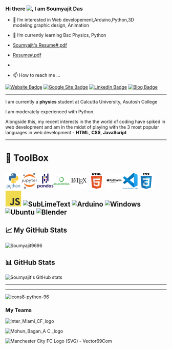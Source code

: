 ### Hi there <img src = "https://github.com/MartinHeinz/MartinHeinz/blob/master/wave.gif?raw=true" width = "30px">, I am Soumyajit Das
                             
- 👀 I’m interested in Web developement,Arduino,Python,3D modeling,graphic design, Animation
- 🌱 I’m currently learning Bsc Physics, Python

- [Soumyajit's Resume#.pdf](https://github.com/Soumyajit9696/Soumyajit9696/files/10110325/Soumyajit.s.Resume.pdf)
- [Resume#.pdf](https://github.com/Soumyajit9696/Soumyajit9696/files/10110325/RESUME_SOUMYAJIT_DAS.pdf)
- 
- 📫 How to reach me ...
<!--<h3 align="left">Connect with me:</h3>
<a href="https://www.linkedin.com/in/soumyajit-das-40a1851b8/" target="blank"><img align="center" src="https://raw.githubusercontent.com/rahuldkjain/github-profile-readme-generator/master/src/images/icons/Social/linked-in-alt.svg" alt="https://www.linkedin.com/in/soumyajit-das-40a1851b8/" height="30" width="40" /></a> -->

[![Website Badge](https://img.shields.io/badge/-My%20Website-000000?style=flat-square&logo=Google-Chrome&logoColor=white&link=https://soumyajit9696.github.io/soumyajitdas96/)](https://soumyajit9696.github.io/soumyajitdas96/)
[![Google Site Badge](https://img.shields.io/badge/-Google%20Site-4285F4?style=flat-square&logo=Google&logoColor=white&link=https://sites.google.com/view/soumyajit-96/home)](https://sites.google.com/view/soumyajit-96/home)
[![LinkedIn Badge](https://img.shields.io/badge/-LinkedIn-blue?style=flat-square&logo=Linkedin&logoColor=white&link=https://www.linkedin.com/in/soumyajit-das-40a1851b8/)](https://www.linkedin.com/in/soumyajit-das-40a1851b8/)
[![Blog Badge](https://img.shields.io/badge/-Blog-black?style=flat-square&logo=Blogger&logoColor=white&link=https://sdtech96.blogspot.com/)](https://sdtech96.blogspot.com/)

---


I am currently a **physics** student at Calcutta University, Asutosh College

I am moderately experienced with Python.

Alongside this, my recent interests in the the world of coding have spiked in web development and am in the midst of playing with the 3 most popular languages in web development - **HTML**, **CSS**, **JavaScript**




---

# 🧰 ToolBox

<img src = "https://raw.githubusercontent.com/devicons/devicon/master/icons/python/python-original-wordmark.svg" alt = "PPython" width = "50px" height = "50px"><img src = "https://raw.githubusercontent.com/devicons/devicon/master/icons/jupyter/jupyter-original-wordmark.svg" alt = "CSS" width = "50px" height = "50px"><img src = "https://raw.githubusercontent.com/devicons/devicon/master/icons/pandas/pandas-original-wordmark.svg" alt = "Pandas" width = "50px" height = "50px"><img src = "https://raw.githubusercontent.com/devicons/devicon/master/icons/anaconda/anaconda-original-wordmark.svg" alt = "Anaconda" height = "50px" width = "50px">
<img src = "https://raw.githubusercontent.com/devicons/devicon/master/icons/latex/latex-original.svg" alt = "Latex" height = "50px" width = "50px">
<img src = "https://raw.githubusercontent.com/devicons/devicon/master/icons/html5/html5-original-wordmark.svg" alt = "HTML5" width = "50px" height = "50px"> 
<img src = "https://raw.githubusercontent.com/devicons/devicon/master/icons/pycharm/pycharm-original-wordmark.svg" alt = "Pycharm" width = "50px" height = "50px"><img src = "https://raw.githubusercontent.com/devicons/devicon/master/icons/vscode/vscode-original-wordmark.svg" alt = "VSCode" width = "50px" height = "50px"><img src = "https://raw.githubusercontent.com/devicons/devicon/master/icons/css3/css3-original-wordmark.svg" alt = "CSS" height = "50px" width = "50px">
<img src = "https://raw.githubusercontent.com/devicons/devicon/master/icons/javascript/javascript-original.svg" alt = "JavaScript" width = "50px" height = "50px">
<img src = "https://user-images.githubusercontent.com/25181517/190887576-6653f877-8439-4521-82f3-403086ead892.png" alt = "SubLimeText" width = "50px" height = "50px">
<img src= "https://github.com/marwin1991/profile-technology-icons/assets/136815194/a57a85ba-e2dd-4036-85b6-7e1532391627" alt="Arduino" width="50px" height="50px">
<img src= "https://user-images.githubusercontent.com/25181517/186884150-05e9ff6d-340e-4802-9533-2c3f02363ee3.png" alt="Windows" height= "50px" width= "50px">
<img src= "https://user-images.githubusercontent.com/25181517/186884153-99edc188-e4aa-4c84-91b0-e2df260ebc33.png" alt="Ubuntu" height= "50px" width= "50px">
<img src= "https://skillicons.dev/icons?i=blender" alt="Blender" height= "50px" width= "50px">
---
## &#x1f4c8; My GitHub Stats
<!---![Soumyajit's Github Stats](https://github-readme-stats.vercel.app/api?username=Soumyajit9696&show_icons=true&theme=transparent)-->



<p><img align="center" src="https://github-readme-stats-sigma-five.vercel.app/api/top-langs?username=Soumyajit9696&show_icons=true&theme=cobalt&locale=en&layout=compact" alt="Soumyajit9696" />  
  
## 📊 GitHub Stats
![Soumyajit's GitHub stats](https://github-readme-stats.vercel.app/api?username=Soumyajit9696&show_icons=true&theme=radical)

<!---[![Readme Card](https://github-readme-stats.vercel.app/api/pin/?username=Soumyajit9696&repo=portfolio)](https://github.com/Soumyajit9696/portfolio). -->


---

---





<!---
Soumyajit9696/Soumyajit9696 is a ✨ special ✨ repository because its `README.md` (this file) appears on your GitHub profile.
You can click the Preview link to take a look at your changes.
--->


  ![icons8-python-96](https://github.com/Soumyajit9696/Soumyajit9696/assets/94384694/06a3f00e-f42f-4bcd-b054-2630d5f667f3)


  ### My Teams


  ![Inter_Miami_CF_logo](https://github.com/Soumyajit9696/Soumyajit9696/assets/94384694/d8c559f3-9b54-421b-8d02-73c4599babca)


![Mohun_Bagan_A C _logo](https://github.com/Soumyajit9696/Soumyajit9696/assets/94384694/c8e942c6-2560-42c0-8edc-fd97464aa47c)

 

  ![Manchester City FC Logo (SVG) - Vector69Com](https://github.com/Soumyajit9696/Soumyajit9696/assets/94384694/df9b6209-d8fc-4f87-8cdb-9aa745d697e2)


